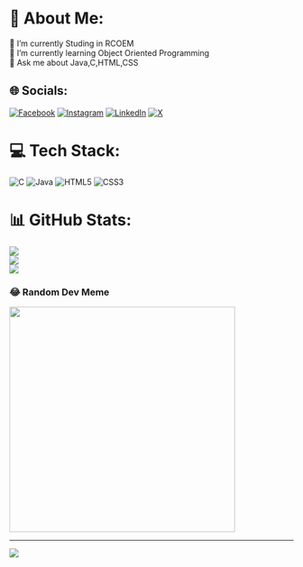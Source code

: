 # 💫 About Me:
🔭 I’m currently Studing in RCOEM<br>🌱 I’m currently learning Object Oriented Programming<br>💬 Ask me about Java,C,HTML,CSS<br>


## 🌐 Socials:
[![Facebook](https://img.shields.io/badge/Facebook-%231877F2.svg?logo=Facebook&logoColor=white)](https://facebook.com/https://www.facebook.com/savita.dhanorkar.140?mibextid=ZbWKwL) [![Instagram](https://img.shields.io/badge/Instagram-%23E4405F.svg?logo=Instagram&logoColor=white)](https://www.instagram.com/nayan_dhanorkar/) [![LinkedIn](https://img.shields.io/badge/LinkedIn-%230077B5.svg?logo=linkedin&logoColor=white)](https://linkedin.com/in/linkedin.com/in/nayan-dhanorkar-391517289) [![X](https://img.shields.io/badge/X-black.svg?logo=X&logoColor=white)](https://x.com/https://x.com/NayanDhanorkar?t=-vuIlEepjs4C2JESCT695g&s=08 ) 

# 💻 Tech Stack:
![C](https://img.shields.io/badge/c-%2300599C.svg?style=for-the-badge&logo=c&logoColor=white) ![Java](https://img.shields.io/badge/java-%23ED8B00.svg?style=for-the-badge&logo=openjdk&logoColor=white) ![HTML5](https://img.shields.io/badge/html5-%23E34F26.svg?style=for-the-badge&logo=html5&logoColor=white) ![CSS3](https://img.shields.io/badge/css3-%231572B6.svg?style=for-the-badge&logo=css3&logoColor=white)
# 📊 GitHub Stats:
![](https://github-readme-stats.vercel.app/api?username=nayan-dhanorkar&theme=radical&hide_border=true&include_all_commits=true&count_private=true)<br/>
![](https://github-readme-streak-stats.herokuapp.com/?user=nayan-dhanorkar&theme=radical&hide_border=true)<br/>
![](https://github-readme-stats.vercel.app/api/top-langs/?username=nayan-dhanorkar&theme=radical&hide_border=true&include_all_commits=true&count_private=true&layout=compact)

### 😂 Random Dev Meme
<img src='https://randommeme-five.vercel.app/' style="height: 400px;"/>

---
[![](https://visitcount.itsvg.in/api?id=nayan-dhanorkar&icon=1&color=1)](https://visitcount.itsvg.in)

<!-- Proudly created with GPRM ( https://gprm.itsvg.in ) -->
